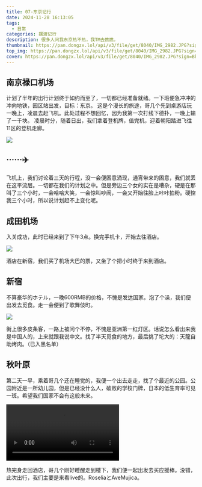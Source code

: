 ```yaml
---
title: 07-东京记行
date: 2024-11-28 16:13:05
tags:
  - 日常
categories: 摆渡记行
description: 很多人问我东京热不热，我TM去瞧瞧。
thumbnail: https://pan.dongzx.lol/api/v3/file/get/8040/IMG_2982.JPG?sign=BkUFnC5pFvN02e8ysNBMvtynC-gO821VvZefBJlaAEU%3D%3A0
top_img: https://pan.dongzx.lol/api/v3/file/get/8040/IMG_2982.JPG?sign=BkUFnC5pFvN02e8ysNBMvtynC-gO821VvZefBJlaAEU%3D%3A0
cover: https://pan.dongzx.lol/api/v3/file/get/8040/IMG_2982.JPG?sign=BkUFnC5pFvN02e8ysNBMvtynC-gO821VvZefBJlaAEU%3D%3A0
---
```


## 南京禄口机场

计划了半年的出行计划终于如约而至了，一切都已经准备就绪。一下班便急冲冲的冲向地铁，园区站出发，目标：东京。
这是个漫长的旅途，哥几个先到桌游店玩一晚上，凌晨去赶飞机。<span class="shy-block">此处过程不想回忆，因为我第一次打线下德扑，一晚上输了一千块。</span>
凌晨时分，随着日出，我们拿着登机牌，值完机，迎着朝阳踏进飞往11区的登机走廊。

<img src="https://pan.dongzx.lol/api/v3/file/get/8076/IMG_2980.JPG?sign=fir_KQnuDfMEUCrjt-V-iDawb2MYt-fLQP5Rg09dzTM%3D%3A0" />

## ······✈️

飞机上，我们讨论着三天的行程，没一会便困意涌现，通宵带来的困意，我们就丢在这平流层。一切都在我们的计划之中。但是旁边三个女的实在是嘈杂，硬是在那叫了三个小时，一会哈哈大笑，一会惊叫吵闹，一会又开始往脸上咔咔拍粉。硬控我三个小时，所以说计划赶不上变化呢。

## 成田机场

入关成功，此时已经来到了下午3点。换完手机卡，开始去往酒店。

<img src="https://pan.dongzx.lol/api/v3/file/get/8040/IMG_2982.JPG?sign=BkUFnC5pFvN02e8ysNBMvtynC-gO821VvZefBJlaAEU%3D%3A0" />

酒店在新宿，我们买了机场大巴的票，又坐了个把小时终于来到酒店。

## 新宿

不算豪华的ホテル，一晚600RMB的价格，不愧是发达国家。泡了个澡，我们便出发去觅食。走一会便到了歌舞伎町。

<img src="https://pan.dongzx.lol/api/v3/file/get/8070/IMG_2994.JPG?sign=8T13VJEMXqimtah473AfQUVUAPsug2GlIgCLlz4wTdA%3D%3A0" />

街上很多皮条客，一路上被问个不停，不愧是亚洲第一红灯区。话说怎么看出来我是中国人的，上来就跟我说中文。找了半天觅食的地方，最后挑了坨大的：天龍自助烤肉。（已入黑名单）

## 秋叶原

第二天一早，乘着哥几个还在睡觉的，我便一个出去走走，找了个最近的公园。公园附近是一所幼儿园，但是已经没什么人，破败的学校门牌，日本的低生育率可见一斑。希望我们国家不会有这般未来。

<video controls src="https://pan.dongzx.lol/api/v3/file/get/8035/IMG_3001.MOV?sign=3ku3WPkPv61uZ0tpy13H7l-HQq6402bE7YpWLjzywjE%3D%3A0"></video>

热完身走回酒店，哥几个刚好睡醒走到楼下，我们便一起出发去买应援棒。没错，此次出行，我们主要是来看live的。RoseliaとAveMujica。
